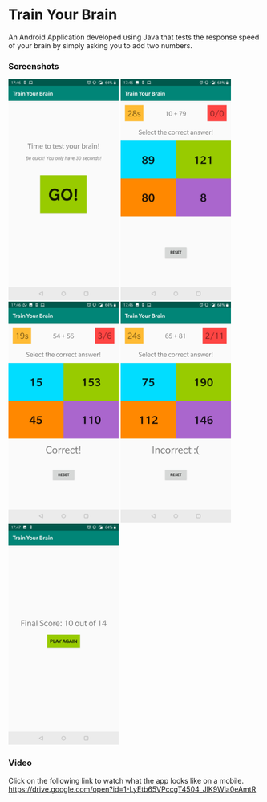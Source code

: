 # Train Your Brain
An Android Application developed using Java that tests the response speed of your brain by simply asking you to add two numbers.

### Screenshots
<img src="/screenshots/GoScreen.jpg?raw=true" width="220" alt="Go screen, appears at the start of the app"> <img src="/screenshots/Start.jpg?raw=true" width="220" alt="The intital layout of the app, with the timer started & the option to reset">
<img src="/screenshots/Correct.jpg?raw=true" width="220" alt="On selecting the correct answer, the score is updated">
<img src="/screenshots/Incorrect.jpg?raw=true" width="220" alt="On selecting an incorrect answer, the score is updated">
<img src="/screenshots/Score.jpg?raw=true" width="220" alt="Displaying the final score, with the option to play again">

### Video
Click on the following link to watch what the app looks like on a mobile.  
https://drive.google.com/open?id=1-LyEtb65VPccgT4504_JlK9Wia0eAmtR
